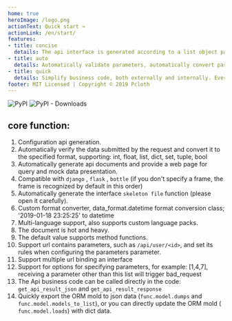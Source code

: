 ```yaml
---
home: true
heroImage: /logo.png
actionText: Quick start →
actionLink: /en/start/
features:
- title: concise
  details: The api interface is generated according to a list object parameter table.
- title: auto
  details: Automatically validate parameters, automatically convert parameter formats, auto-generate documents, and mock tools
- title: quick
  details: Simplify business code, both externally and internally. Everything is only for less work overtime.
footer: MIT Licensed | Copyright © 2019 Pcloth
---
```


![PyPI](https://img.shields.io/pypi/v/api-shop?logo=api-shop) ![PyPI - Downloads](https://img.shields.io/pypi/dm/api-shop)

## **core function:**
1. Configuration api generation.
2. Automatically verify the data submitted by the request and convert it to the specified format, supporting: int, float, list, dict, set, tuple, bool
3. Automatically generate api documents and provide a web page for query and mock data presentation.
4. Compatible with `django` , `flask` , `bottle` (if you don't specify a frame, the frame is recognized by default in this order)
5. Automatically generate the interface `skeleton file` function (please open it carefully).
6. Custom format converter, data_format.datetime format conversion class; '2019-01-18 23:25:25' to datetime
7. Multi-language support, also supports custom language packs.
8. The document is hot and heavy.
9. The default value supports method functions.
10. Support url contains parameters, such as `/api/user/<id>`, and set its rules when configuring the parameters parameter.
11. Support multiple url binding an interface
12. Support for options for specifying parameters, for example: [1,4,7], receiving a parameter other than this list will trigger bad_request
13. The Api business code can be called directly in the code: `get_api_result_json` and `get_api_result_response`
14. Quickly export the ORM mold to json data (`func.model.dumps` and `func.model.models_to_list`), or you can directly update the ORM mold (` func.model.loads`) with dict data.
